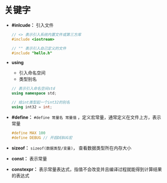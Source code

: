 # 关键字

- **#inlcude：** 引入文件

  ```c++
  // <> 表示引入系统内置文件或第三方库
  #include <iostream>
  
  // "" 表示引入自己定义的文件
  #include "hello.h"
  ```

- **using**
  - 引入命名空间
  - 类型别名
  ```C++
  // 表示引入命名空间std
  using namespace std;

  // 给int类型起一个int32的别名
  using int32 = int;
  ```

- **#define：** `#define 常量名 常量值` ，定义宏常量，通常定义在文件上方，表示常量

  ```c++
  #define MAX 100
  #define DEBUG // 开启DEBUG宏
  ```

- **sizeof：** `sizeof(数据类型/变量)`， 查看数据类型所在内存大小 

- **const：** 表示常量

- **constexpr：** 表示常量表达式，指值不会改变并且编译过程就能得到计算结果的表达式

  
